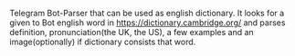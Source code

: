 Telegram Bot-Parser that can be used as english dictionary. It looks for a given to Bot english word in https://dictionary.cambridge.org/ and parses definition, pronunciation(the UK, the US), a few examples and an image(optionally) if dictionary consists that word. 
